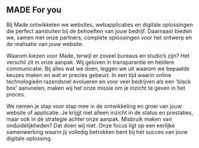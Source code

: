 ## MADE For you  

Bij Made ontwikkelen we websites, webapplicaties en digitale oplossingen die perfect aansluiten bij de behoeften van jouw bedrijf. Daarnaast bieden we, samen met onze partners, complete oplossingen voor het ontwerp en de realisatie van jouw website.

Waarom kiezen voor Made, terwijl er zoveel bureaus en studio’s zijn?
Het verschil zit in onze aanpak. Wij geloven in transparantie en heldere communicatie. Bij alles wat we doen, leggen we uit waarom we bepaalde keuzes maken en wat er precies gebeurt. In een tijd waarin online technologieën razendsnel evolueren en voor veel bedrijven als een ‘black box’ aanvoelen, maken wij het onze missie om je inzicht te geven in het proces.

We nemen je stap voor stap mee in de ontwikkeling en groei van jouw website of applicatie. Je krijgt niet alleen inzicht in de status en prestaties, maar ook in de strategie achter onze aanpak. Misbruik maken van onduidelijkheden? Dat doen wij niet. Onze focus ligt op een eerlijke samenwerking waarin jij volledig betrokken bent bij het succes van jouw digitale oplossing.
